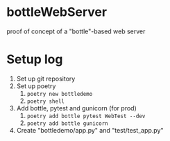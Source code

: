 # bottleWebServer
proof of concept of a "bottle"-based web server 

# Setup log
1. Set up git repository
1. Set up poetry
    1. ```poetry new bottledemo```
    1. ```poetry shell```
1. Add bottle, pytest and gunicorn (for prod)
    1. ```poetry add bottle pytest WebTest --dev```
    1. ```poetry add bottle gunicorn```
1. Create "bottledemo/app.py" and "test/test_app.py"
